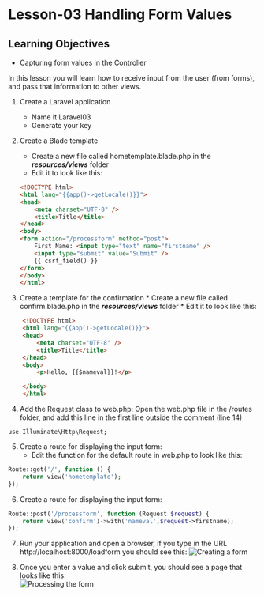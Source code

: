 <!-- enter lesson number and title below separated by hyphen-->
# Lesson-03 Handling Form Values
## Learning Objectives
* Capturing form values in the Controller

In this lesson you will learn how to receive input from the user (from forms), and pass that information to other views.

1. Create a Laravel application
    * Name it Laravel03
    * Generate your key

2. Create a Blade template
    * Create a new file called hometemplate.blade.php in the ***resources/views*** folder
    * Edit it to look like this:

    ```html
    <!DOCTYPE html>
    <html lang="{{app()->getLocale()}}">
    <head>
        <meta charset="UTF-8" />
        <title>Title</title>
    </head>
    <body>
    <form action="/processform" method="post">
        First Name: <input type="text" name="firstname" />
        <input type="submit" value="Submit" />
        {{ csrf_field() }}
    </form>
    </body>
    </html>
    ```

  3. Create a template for the confirmation
    * Create a new file called confirm.blade.php in the ***resources/views*** folder
    * Edit it to look like this:

``` html
    <!DOCTYPE html>
    <html lang="{{app()->getLocale()}}">
    <head>
        <meta charset="UTF-8" />
        <title>Title</title>
    </head>
    <body>
        <p>Hello, {{$nameval}}!</p>

    </body>
    </html>
```

4. Add the Request class to web.php:
Open the web.php file in the /routes folder, and add this line in the first line outside the comment (line 14)
```
use Illuminate\Http\Request;
```

5. Create a route for displaying the input form:
    * Edit the function for the default route in web.php to look like this:

``` php
Route::get('/', function () {
    return view('hometemplate');
});
```

6. Create a route for displaying the input form:

``` php
Route::post('/processform', function (Request $request) {
    return view('confirm')->with('nameval',$request->firstname);
});
```

7. Run your application and open a browser, if you type in the URL http://localhost:8000/loadform you should see this:
![Creating a form](https://github.com/ajhenley/unofficialguides/blob/master/IntroToSpringBoot/img/Lesson04a.png "Creating a form")

8. Once you enter a value and click submit, you should see a page that looks like this:  
![Processing the form](https://github.com/ajhenley/unofficialguides/blob/master/IntroToSpringBoot/img/Lesson04b.png "Processing the form")
